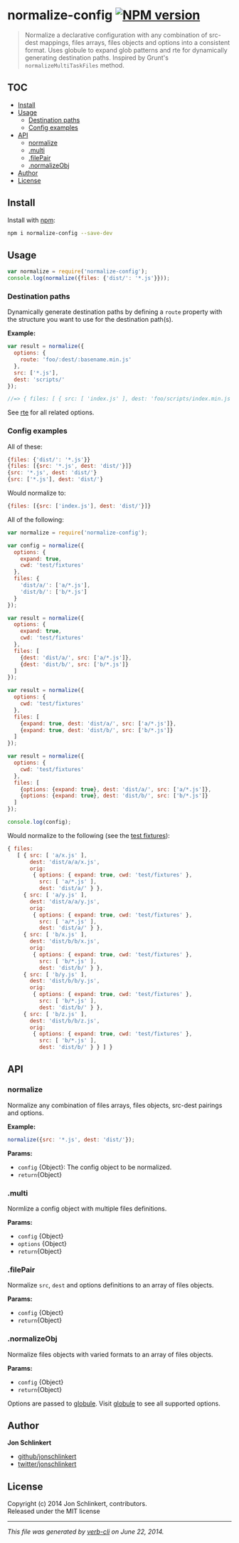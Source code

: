 # normalize-config [![NPM version](https://badge.fury.io/js/normalize-config.png)](http://badge.fury.io/js/normalize-config)

> Normalize a declarative configuration with any combination of src-dest mappings, files arrays, files objects and options into a consistent format. Uses globule to expand glob patterns and rte for dynamically generating destination paths. Inspired by Grunt's `normalizeMultiTaskFiles` method.

## TOC

<!-- toc -->
* [Install](#install)
* [Usage](#usage)
  * [Destination paths](#destination-paths)
  * [Config examples](#config-examples)
* [API](#api)
  * [normalize](#normalize)
  * [.multi](#multi)
  * [.filePair](#filepair)
  * [.normalizeObj](#normalizeobj)
* [Author](#author)
* [License](#license)

<!-- toc stop -->

## Install
Install with [npm](npmjs.org):

```bash
npm i normalize-config --save-dev
```

## Usage

```js
var normalize = require('normalize-config');
console.log(normalize({files: {'dist/': '*.js'}}));
```

### Destination paths

Dynamically generate destination paths by defining a `route` property with the structure you want to use for the destination path(s).

**Example:**

```js
var result = normalize({
  options: {
    route: 'foo/:dest/:basename.min.js'
  },
  src: ['*.js'],
  dest: 'scripts/'
});

//=> { files: [ { src: [ 'index.js' ], dest: 'foo/scripts/index.min.js' } ] }
```

See [rte](https://github.com/jonschlinkert/rte) for all related options.

### Config examples

All of these:

```js
{files: {'dist/': '*.js'}}
{files: [{src: '*.js', dest: 'dist/'}]}
{src: '*.js', dest: 'dist/'}
{src: ['*.js'], dest: 'dist/'}
```

Would normalize to:

```js
{files: [{src: ['index.js'], dest: 'dist/'}]}
```

All of the following:

```js
var normalize = require('normalize-config');

var config = normalize({
  options: {
    expand: true,
    cwd: 'test/fixtures'
  },
  files: {
    'dist/a/': ['a/*.js'],
    'dist/b/': ['b/*.js']
  }
});

var result = normalize({
  options: {
    expand: true,
    cwd: 'test/fixtures'
  },
  files: [
    {dest: 'dist/a/', src: ['a/*.js']},
    {dest: 'dist/b/', src: ['b/*.js']}
  ]
});

var result = normalize({
  options: {
    cwd: 'test/fixtures'
  },
  files: [
    {expand: true, dest: 'dist/a/', src: ['a/*.js']},
    {expand: true, dest: 'dist/b/', src: ['b/*.js']}
  ]
});

var result = normalize({
  options: {
    cwd: 'test/fixtures'
  },
  files: [
    {options: {expand: true}, dest: 'dist/a/', src: ['a/*.js']},
    {options: {expand: true}, dest: 'dist/b/', src: ['b/*.js']}
  ]
});

console.log(config);
```

Would normalize to the following (see the [test fixtures](./test/fixtures)):

```js
{ files:
   [ { src: [ 'a/x.js' ],
       dest: 'dist/a/a/x.js',
       orig:
        { options: { expand: true, cwd: 'test/fixtures' },
          src: [ 'a/*.js' ],
          dest: 'dist/a/' } },
     { src: [ 'a/y.js' ],
       dest: 'dist/a/a/y.js',
       orig:
        { options: { expand: true, cwd: 'test/fixtures' },
          src: [ 'a/*.js' ],
          dest: 'dist/a/' } },
     { src: [ 'b/x.js' ],
       dest: 'dist/b/b/x.js',
       orig:
        { options: { expand: true, cwd: 'test/fixtures' },
          src: [ 'b/*.js' ],
          dest: 'dist/b/' } },
     { src: [ 'b/y.js' ],
       dest: 'dist/b/b/y.js',
       orig:
        { options: { expand: true, cwd: 'test/fixtures' },
          src: [ 'b/*.js' ],
          dest: 'dist/b/' } },
     { src: [ 'b/z.js' ],
       dest: 'dist/b/b/z.js',
       orig:
        { options: { expand: true, cwd: 'test/fixtures' },
          src: [ 'b/*.js' ],
          dest: 'dist/b/' } } ] }
```

## API
### normalize

Normalize any combination of files arrays, files objects,
src-dest pairings and options.

**Example:**

```js
normalize({src: '*.js', dest: 'dist/'});
```

**Params:**

* `config` {Object}: The config object to be normalized.  
* `return`{Object} 


### .multi

Normlize a config object with multiple files definitions.

**Params:**

* `config` {Object} 
* `options` {Object}  
* `return`{Object} 


### .filePair

Normalize `src`, `dest` and options definitions to an array of files objects.

**Params:**

* `config` {Object}  
* `return`{Object} 


### .normalizeObj

Normalize files objects with varied formats to an array of files objects.

**Params:**

* `config` {Object}  
* `return`{Object}

Options are passed to [globule](https://github.com/cowboy/node-globule). Visit [globule](https://github.com/cowboy/node-globule) to see all supported options.


## Author

**Jon Schlinkert**
 
+ [github/jonschlinkert](https://github.com/jonschlinkert)
+ [twitter/jonschlinkert](http://twitter.com/jonschlinkert) 

## License
Copyright (c) 2014 Jon Schlinkert, contributors.  
Released under the MIT license

***

_This file was generated by [verb-cli](https://github.com/assemble/verb-cli) on June 22, 2014._